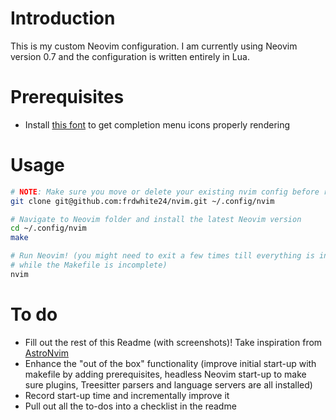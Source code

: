 # Introduction

This is my custom Neovim configuration. I am currently using Neovim version 0.7
and the configuration is written entirely in Lua.

# Prerequisites
- Install [this
font](https://github.com/microsoft/vscode-codicons/raw/main/dist/codicon.ttf)
to get completion menu icons properly rendering

# Usage

```bash
# NOTE: Make sure you move or delete your existing nvim config before running this
git clone git@github.com:frdwhite24/nvim.git ~/.config/nvim

# Navigate to Neovim folder and install the latest Neovim version
cd ~/.config/nvim
make

# Run Neovim! (you might need to exit a few times till everything is installed
# while the Makefile is incomplete)
nvim
```

# To do

- Fill out the rest of this Readme (with screenshots)! Take inspiration from
  [AstroNvim](https://github.com/AstroNvim/AstroNvim/blob/main/README.md)
- Enhance the "out of the box" functionality (improve initial start-up with
  makefile by adding prerequisites, headless Neovim start-up to make sure plugins,
  Treesitter parsers and language servers are all installed)
- Record start-up time and incrementally improve it
- Pull out all the to-dos into a checklist in the readme
